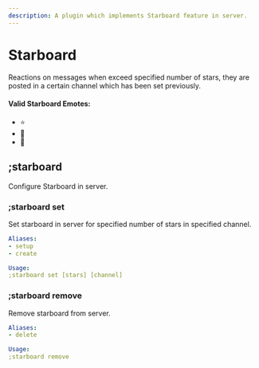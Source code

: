 ```yaml
---
description: A plugin which implements Starboard feature in server.
---
```


# Starboard

Reactions on messages when exceed specified number of stars, they are posted in a certain channel which has been set previously.

#### Valid Starboard Emotes:

* ⭐
* 🌟
* 🤩

## ;starboard

Configure Starboard in server.

### ;starboard set

Set starboard in server for specified number of stars in specified channel.

```yaml
Aliases:
- setup
- create

Usage:
;starboard set [stars] [channel]
```

### ;starboard remove

Remove starboard from server.

```yaml
Aliases:
- delete

Usage:
;starboard remove
```


